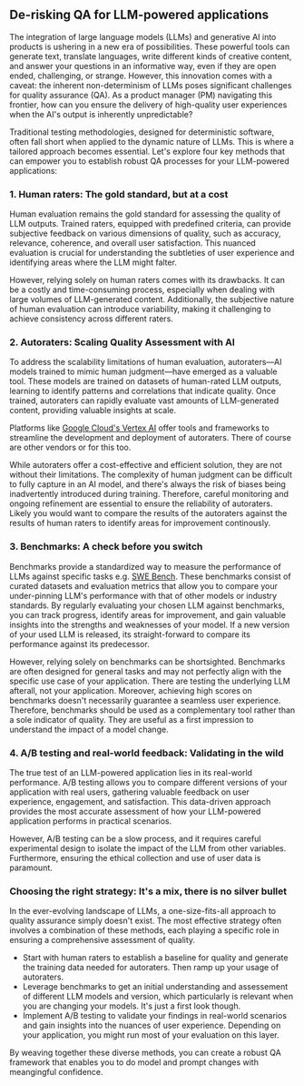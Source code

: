 ## De-risking QA for LLM-powered applications

The integration of large language models (LLMs) and generative AI into products is ushering in a new era of possibilities. These powerful tools can generate text, translate languages, write different kinds of creative content, and answer your questions in an informative way, even if they are open ended, challenging, or strange. However, this innovation comes with a caveat: the inherent non-determinism of LLMs poses significant challenges for quality assurance (QA). As a product manager (PM) navigating this frontier, how can you ensure the delivery of high-quality user experiences when the AI's output is inherently unpredictable?

Traditional testing methodologies, designed for deterministic software, often fall short when applied to the dynamic nature of LLMs.  This is where a tailored approach becomes essential. Let's explore four key methods that can empower you to establish robust QA processes for your LLM-powered applications:

### 1. Human raters: The gold standard, but at a cost

Human evaluation remains the gold standard for assessing the quality of LLM outputs. Trained raters, equipped with predefined criteria, can provide subjective feedback on various dimensions of quality, such as accuracy, relevance, coherence, and overall user satisfaction. This nuanced evaluation is crucial for understanding the subtleties of user experience and identifying areas where the LLM might falter.

However, relying solely on human raters comes with its drawbacks. It can be a costly and time-consuming process, especially when dealing with large volumes of LLM-generated content. Additionally, the subjective nature of human evaluation can introduce variability, making it challenging to achieve consistency across different raters. 

### 2. Autoraters: Scaling Quality Assessment with AI

To address the scalability limitations of human evaluation, autoraters—AI models trained to mimic human judgment—have emerged as a valuable tool. These models are trained on datasets of human-rated LLM outputs, learning to identify patterns and correlations that indicate quality. Once trained, autoraters can rapidly evaluate vast amounts of LLM-generated content, providing valuable insights at scale.

Platforms like [Google Cloud's Vertex AI](https://cloud.google.com/vertex-ai/generative-ai/docs/models/evaluation-overview) offer tools and frameworks to streamline the development and deployment of autoraters. There of course are other vendors or for this too.

While autoraters offer a cost-effective and efficient solution, they are not without their limitations. The complexity of human judgment can be difficult to fully capture in an AI model, and there's always the risk of biases being inadvertently introduced during training. Therefore, careful monitoring and ongoing refinement are essential to ensure the reliability of autoraters. Likely you would want to compare the results of the autoraters against the results of human raters to identify areas for improvement continously.

### 3. Benchmarks: A check before you switch

Benchmarks provide a standardized way to measure the performance of LLMs against specific tasks e.g. [SWE Bench](https://www.swebench.com/). These benchmarks consist of curated datasets and evaluation metrics that allow you to compare your under-pinning LLM's performance with that of other models or industry standards. By regularly evaluating your chosen LLM against benchmarks, you can track progress, identify areas for improvement, and gain valuable insights into the strengths and weaknesses of your model. If a new version of your used LLM is released, its straight-forward to compare its performance against its predecessor.

However, relying solely on benchmarks can be shortsighted. Benchmarks are often designed for general tasks and may not perfectly align with the specific use case of your application. There are testing the underlying LLM afterall, not your application. Moreover, achieving high scores on benchmarks doesn't necessarily guarantee a seamless user experience. Therefore, benchmarks should be used as a complementary tool rather than a sole indicator of quality. They are useful as a first impression to understand the impact of a model change.

### 4. A/B testing and real-world feedback: Validating in the wild

The true test of an LLM-powered application lies in its real-world performance. A/B testing allows you to compare different versions of your application with real users, gathering valuable feedback on user experience, engagement, and satisfaction. This data-driven approach provides the most accurate assessment of how your LLM-powered application performs in practical scenarios.

However, A/B testing can be a slow process, and it requires careful experimental design to isolate the impact of the LLM from other variables. Furthermore, ensuring the ethical collection and use of user data is paramount.

### Choosing the right strategy: It's a mix, there is no silver bullet

In the ever-evolving landscape of LLMs, a one-size-fits-all approach to quality assurance simply doesn't exist. The most effective strategy often involves a combination of these methods, each playing a specific role in ensuring a comprehensive assessment of quality.

*   Start with human raters to establish a baseline for quality and generate the training data needed for autoraters. Then ramp up your usage of autoraters.
*   Leverage benchmarks to get an initial understanding and assessement of different LLM models and version, which particularly is relevant when you are changing your models. It's just a first look though.
*   Implement A/B testing to validate your findings in real-world scenarios and gain insights into the nuances of user experience. Depending on your application, you might run most of your evaluation on this layer.

By weaving together these diverse methods, you can create a robust QA framework that enables you to do model and prompt changes with meangingful confidence.
